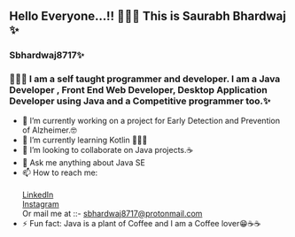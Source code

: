 ## Hello Everyone...!! 🙋🏻‍♂️ This is Saurabh Bhardwaj ✨
### Sbhardwaj8717✨
### 👨🏻‍💻 I am a self taught programmer and developer. I am a Java Developer , Front End Web Developer, Desktop Application Developer using Java and a Competitive programmer too.✨


- 🔭 I’m currently working on a project for Early Detection and Prevention of Alzheimer.🤓<br />
- 🌱 I’m currently learning Kotlin 👨🏻‍💻<br />
- 👯 I’m looking to collaborate on Java projects.☕<br />
- 💬 Ask me anything about Java SE <br />
- 📫 How to reach me: <br /><br />
           [LinkedIn](https://www.linkedin.com/in/sbhardwaj8717/) <br />
           [Instagram](https://www.instagram.com/abandoned.me.to.myself/) <br />
           Or mail me at ::- sbhardwaj8717@protonmail.com
           <br />
- ⚡ Fun fact: Java is a plant of Coffee and I am a Coffee lover😁☕☕

